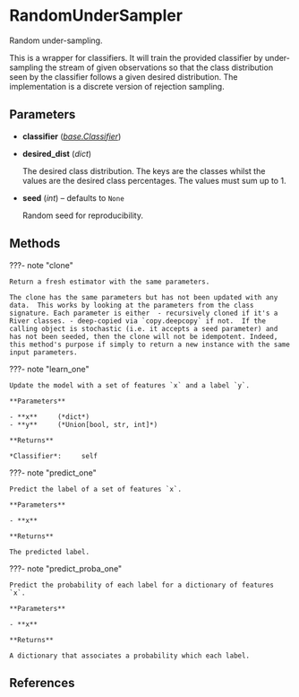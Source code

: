 # RandomUnderSampler

Random under-sampling.

This is a wrapper for classifiers. It will train the provided classifier by under-sampling the stream of given observations so that the class distribution seen by the classifier follows a given desired distribution. The implementation is a discrete version of rejection sampling.

## Parameters

- **classifier** (*[base.Classifier](../../base/Classifier)*)

- **desired_dist** (*dict*)

    The desired class distribution. The keys are the classes whilst the values are the desired class percentages. The values must sum up to 1.

- **seed** (*int*) – defaults to `None`

    Random seed for reproducibility.




## Methods

???- note "clone"

    Return a fresh estimator with the same parameters.

    The clone has the same parameters but has not been updated with any data.  This works by looking at the parameters from the class signature. Each parameter is either  - recursively cloned if it's a River classes. - deep-copied via `copy.deepcopy` if not.  If the calling object is stochastic (i.e. it accepts a seed parameter) and has not been seeded, then the clone will not be idempotent. Indeed, this method's purpose if simply to return a new instance with the same input parameters.

    
???- note "learn_one"

    Update the model with a set of features `x` and a label `y`.

    **Parameters**

    - **x**     (*dict*)    
    - **y**     (*Union[bool, str, int]*)    
    
    **Returns**

    *Classifier*:     self
    
???- note "predict_one"

    Predict the label of a set of features `x`.

    **Parameters**

    - **x**    
    
    **Returns**

    The predicted label.
    
???- note "predict_proba_one"

    Predict the probability of each label for a dictionary of features `x`.

    **Parameters**

    - **x**    
    
    **Returns**

    A dictionary that associates a probability which each label.
    
## References

[^1]: [Under-sampling a dataset with desired ratios](https://maxhalford.github.io/blog/under-sampling-a-dataset-with-desired-ratios/)
[^2]: [Wikipedia article on rejection sampling](https://www.wikiwand.com/en/Rejection_sampling)


